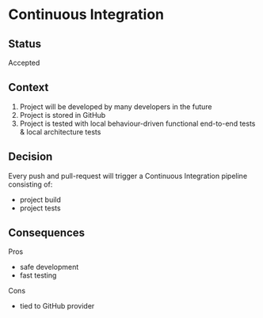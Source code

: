 # Continuous Integration

## Status

Accepted

## Context

1. Project will be developed by many developers in the future
2. Project is stored in GitHub
3. Project is tested with local behaviour-driven functional end-to-end tests & local architecture tests

## Decision

Every push and pull-request will trigger a Continuous Integration pipeline consisting of:
* project build
* project tests

## Consequences

Pros
* safe development
* fast testing

Cons
* tied to GitHub provider
